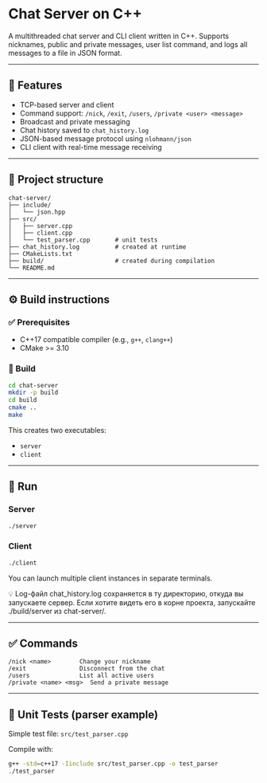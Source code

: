 # Chat Server on C++

A multithreaded chat server and CLI client written in C++. Supports nicknames, public and private messages, user list command, and logs all messages to a file in JSON format.

---

## 🔧 Features

- TCP-based server and client
- Command support: `/nick`, `/exit`, `/users`, `/private <user> <message>`
- Broadcast and private messaging
- Chat history saved to `chat_history.log`
- JSON-based message protocol using `nlohmann/json`
- CLI client with real-time message receiving

---

## 📁 Project structure

```
chat-server/
├── include/
│   └── json.hpp
├── src/
│   ├── server.cpp
│   ├── client.cpp
│   └── test_parser.cpp       # unit tests
├── chat_history.log          # created at runtime
├── CMakeLists.txt
├── build/                    # created during compilation
└── README.md
```

---

## ⚙️ Build instructions

### ✅ Prerequisites

- C++17 compatible compiler (e.g., `g++`, `clang++`)
- CMake >= 3.10

### 🔨 Build

```bash
cd chat-server
mkdir -p build
cd build
cmake ..
make
```

This creates two executables:

- `server`
- `client`

---

## 🚀 Run

### Server

```bash
./server
```

### Client

```bash
./client
```

You can launch multiple client instances in separate terminals.

💡 Log-файл chat_history.log сохраняется в ту директорию, откуда вы запускаете сервер. Если хотите видеть его в корне проекта, запускайте ./build/server из chat-server/.

---

## ✅ Commands

```
/nick <name>        Change your nickname
/exit               Disconnect from the chat
/users              List all active users
/private <name> <msg>  Send a private message
```

---

## 🧪 Unit Tests (parser example)

Simple test file: `src/test_parser.cpp`

Compile with:

```bash
g++ -std=c++17 -Iinclude src/test_parser.cpp -o test_parser
./test_parser
```

